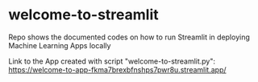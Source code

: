 # welcome-to-streamlit
Repo shows the documented codes on how to run Streamlit in deploying Machine Learning Apps locally

Link to the App created with script "welcome-to-streamlit.py": https://welcome-to-app-fkma7brexbfnshps7pwr8u.streamlit.app/
